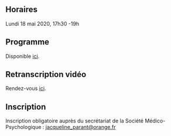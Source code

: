 ## Horaires
Lundi 18 mai 2020, 17h30 -19h

## Programme
Disponible [ici](/assets/docs/communique-de-presse-mai-2020.pdf).

## Retranscription vidéo
Rendez-vous [ici](http://www.youtube.com/watch?v=a91kOtPdPVM "Webinaire Covid Psy SMP, 18 Mai 2020").

## Inscription
Inscription obligatoire auprès du secrétariat de la Société Médico-Psychologique : jacqueline_parant@orange.fr
